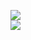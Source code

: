 [![](https://img.shields.io/badge/Made%20With-Github%20Spray-lightgrey.svg?style=for-the-badge&logo=github)](https://github.com/Annihil/github-spray#5163)  
[![](https://i.imgur.com/2DrTn0Z.gif)](https://github.com/Annihil/github-spray)